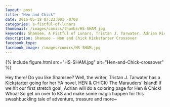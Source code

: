 ```yaml
---
layout: post
title: "Hen-and-Chick"
date: 2016-05-18 07:23:001 -0700
categories: a-fistful-of-lunars
thumbnail: /images/comics/thumbs/HS-SHAM.jpg
keywords: Shamsee, A Fistful of Lunars, Tristan J. Tarwater, Adrian Ricker
description: Shamsee - Hen and Chick Kickstarter Crossover
facebook_type: 
facebook_image: /images/comics/HS-SHAM.jpg
---
```

{% include figure.html src="HS-SHAM.jpg" alt="Hen-and-Chick-crossover" %}

Hey there! Do you like Shamsee? Well, the writer, Tristan J. Tarwater has a [Kickstarter](https://www.kickstarter.com/projects/672576444/hen-and-chick-the-marauders-island) going for her YA novel, HEN & CHICK: The Marauders' Island! If we hit our first stretch goal, Adrian will do a coloring page for Hen & Chick! Whoa! So get on over to KS and make some magic happen for this swashbuckling tale of adventure, treasure and more~
